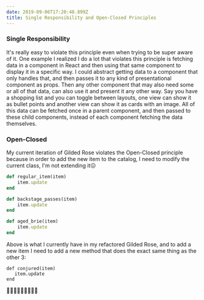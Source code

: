 ```yaml
---
date: 2019-09-06T17:20:48.899Z
title: Single Responsibility and Open-Closed Principles
---
```

### Single Responsibility
It's really easy to violate this principle even when trying to be super aware of it. One example I realized I do a lot that violates this principle is fetching data in a component in React and then using that same component to display it in a specific way. I could abstract getting data to a component that only handles that, and then passes it to any kind of presentational component as props. Then any other component that may also need some or all of that data, can also use it and present it any other way. Say you have a shopping list and you can toggle between layouts, one view can show it as bullet points and another view can show it as cards with an image. All of this data can be fetched once in a parent component, and then passed to these child components, instead of each component fetching the data themselves. 


### Open-Closed
My current iteration of Gilded Rose violates the Open-Closed principle because in order to add the new item to the catalog, I need to modify the current class, I'm not extending it😖 

```ruby
def regular_item(item)
    item.update
end

def backstage_passes(item)
    item.update
end

def aged_brie(item)
    item.update
end
```
Above is what I currently have in my refactored Gilded Rose, and to add a new item I need to add a new method that does the exact same thing as the other 3: 
```
def conjured(item)
   item.update
end
```
🙅🏻‍♀️🙅🏻‍♀️🙅🏻‍♀️
